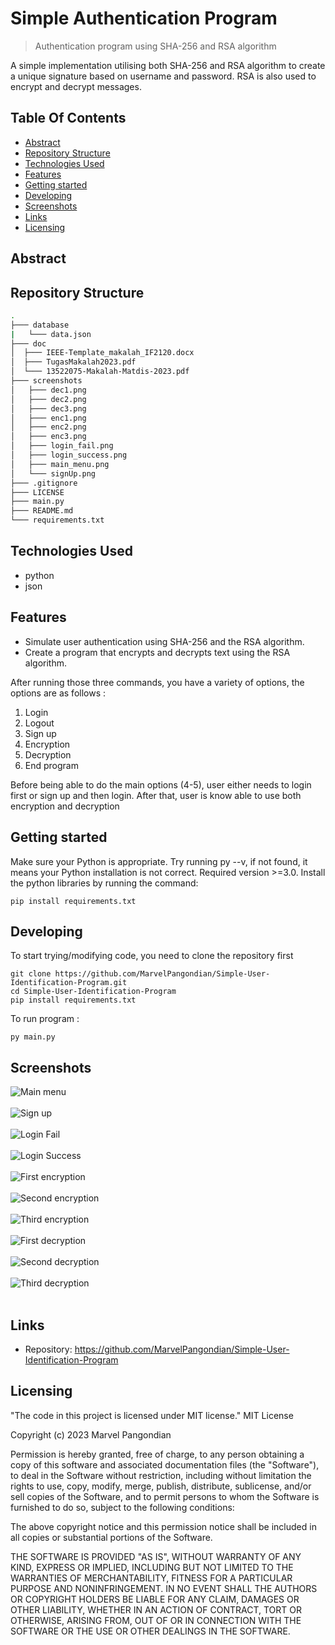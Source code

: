 

# Simple Authentication Program
> Authentication program using SHA-256 and RSA algorithm

A simple implementation utilising both SHA-256 and RSA algorithm to create a unique signature based on username and password. RSA is also used to encrypt and decrypt messages.

## Table Of Contents
* [Abstract](#abstract)
* [Repository Structure](#repository-structure)
* [Technologies Used](#technologies-used)
* [Features](#features)
* [Getting started](#getting-started)
* [Developing](#developing)
* [Screenshots](#screenshots)
* [Links](#links)
* [Licensing](#licensing)

## Abstract

## Repository Structure 
```bash
.
├─── database
|   └─── data.json
├─── doc
│  ├─── IEEE-Template_makalah_IF2120.docx
│  ├─── TugasMakalah2023.pdf
│  └─── 13522075-Makalah-Matdis-2023.pdf
├─── screenshots
│   ├─── dec1.png
│   ├─── dec2.png
│   ├─── dec3.png
│   ├─── enc1.png
│   ├─── enc2.png
│   ├─── enc3.png
│   ├─── login_fail.png
│   ├─── login_success.png
│   ├─── main_menu.png
│   └─── signUp.png
├─── .gitignore
├─── LICENSE
├─── main.py
├─── README.md
└─── requirements.txt
```
## Technologies Used
- python
- json

## Features
* Simulate user authentication using SHA-256 and the RSA algorithm.
* Create a program that encrypts and decrypts text using the RSA algorithm.





After running those three commands, you have a variety of options, the options are as follows : <br>
1. Login
2. Logout
3. Sign up
4. Encryption
5. Decryption
6. End program

Before being able to do the main options (4-5), user either needs to login first or sign up and then login. After that, user is know able to use both encryption and decryption

## Getting started

Make sure your Python is appropriate. Try running py --v, if not found, it means your Python installation is not correct. Required version >=3.0. Install the python libraries by running the command:

```shell
pip install requirements.txt
```


## Developing
To start trying/modifying code, you need to clone the repository first
```shell
git clone https://github.com/MarvelPangondian/Simple-User-Identification-Program.git
cd Simple-User-Identification-Program
pip install requirements.txt
```
To run program :

```shell
py main.py
```

## Screenshots

![Main menu](./screenshots/main_menu.png)<br><br>
![Sign up](./screenshots/signUp.png)<br><br>
![Login Fail](./screenshots/login_fail.png)<br><br>
![Login Success](./screenshots/login_success.png)<br><br>
![First encryption](./screenshots/enc1.png)<br><br>
![Second encryption](./screenshots/enc2.png)<br><br>
![Third encryption](./screenshots/enc3.png)<br><br>
![First decryption](./screenshots/dec1.png)<br><br>
![Second decryption](./screenshots/dec2.png)<br><br>
![Third decryption](./screenshots/dec3.png)<br><br>


## Links

- Repository: https://github.com/MarvelPangondian/Simple-User-Identification-Program

## Licensing
"The code in this project is licensed under MIT license."
MIT License

Copyright (c) 2023 Marvel Pangondian

Permission is hereby granted, free of charge, to any person obtaining a copy
of this software and associated documentation files (the "Software"), to deal
in the Software without restriction, including without limitation the rights
to use, copy, modify, merge, publish, distribute, sublicense, and/or sell
copies of the Software, and to permit persons to whom the Software is
furnished to do so, subject to the following conditions:

The above copyright notice and this permission notice shall be included in all
copies or substantial portions of the Software.

THE SOFTWARE IS PROVIDED "AS IS", WITHOUT WARRANTY OF ANY KIND, EXPRESS OR
IMPLIED, INCLUDING BUT NOT LIMITED TO THE WARRANTIES OF MERCHANTABILITY,
FITNESS FOR A PARTICULAR PURPOSE AND NONINFRINGEMENT. IN NO EVENT SHALL THE
AUTHORS OR COPYRIGHT HOLDERS BE LIABLE FOR ANY CLAIM, DAMAGES OR OTHER
LIABILITY, WHETHER IN AN ACTION OF CONTRACT, TORT OR OTHERWISE, ARISING FROM,
OUT OF OR IN CONNECTION WITH THE SOFTWARE OR THE USE OR OTHER DEALINGS IN THE
SOFTWARE.

